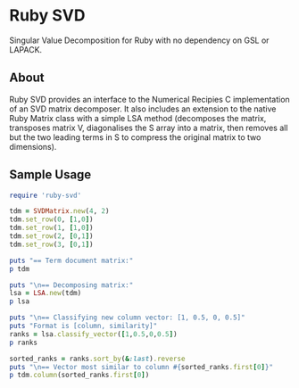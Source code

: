 Ruby SVD
========
Singular Value Decomposition for Ruby with no dependency on GSL or LAPACK.

About
-----
Ruby SVD provides an interface to the Numerical Recipies C implementation of an SVD matrix decomposer. It also includes an extension to the native Ruby Matrix class with a simple LSA
method (decomposes the matrix, transposes matrix V, diagonalises the S array into a matrix, then removes all but the two leading terms in S to compress the original matrix to two dimensions).

Sample Usage
------------
```ruby
require 'ruby-svd'

tdm = SVDMatrix.new(4, 2)
tdm.set_row(0, [1,0])
tdm.set_row(1, [1,0])
tdm.set_row(2, [0,1])
tdm.set_row(3, [0,1])

puts "== Term document matrix:"
p tdm

puts "\n== Decomposing matrix:"
lsa = LSA.new(tdm)
p lsa

puts "\n== Classifying new column vector: [1, 0.5, 0, 0.5]"
puts "Format is [column, similarity]"
ranks = lsa.classify_vector([1,0.5,0,0.5])
p ranks

sorted_ranks = ranks.sort_by(&:last).reverse
puts "\n== Vector most similar to column #{sorted_ranks.first[0]}"
p tdm.column(sorted_ranks.first[0])
```
